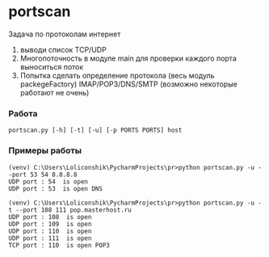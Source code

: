 # portscan

Задача по протоколам интернет
1) выводи список TCP/UDP 
2) Многопоточность в модуле main для проверки каждого порта выноситься поток
3) Попытка сделать определение протокола (весь модуль packegeFactory) IMAP/POP3/DNS/SMTP (возможно некоторые работают не очень)


### Работа
```
portscan.py [-h] [-t] [-u] [-p PORTS PORTS] host
```

### Примеры работы
```
(venv) C:\Users\Loliconshik\PycharmProjects\pr>python portscan.py -u --port 53 54 8.8.8.8
UDP port : 54  is open
UDP port : 53  is open DNS

(venv) C:\Users\Loliconshik\PycharmProjects\pr>python portscan.py -u -t --port 108 111 pop.masterhost.ru
UDP port : 108  is open
UDP port : 109  is open
UDP port : 110  is open
UDP port : 111  is open
TCP port : 110  is open POP3

```
